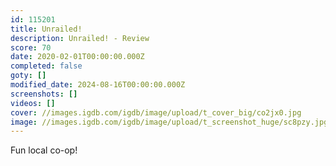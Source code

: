 ```yaml
---
id: 115201
title: Unrailed!
description: Unrailed! - Review
score: 70
date: 2020-02-01T00:00:00.000Z
completed: false
goty: []
modified_date: 2024-08-16T00:00:00.000Z
screenshots: []
videos: []
cover: //images.igdb.com/igdb/image/upload/t_cover_big/co2jx0.jpg
image: //images.igdb.com/igdb/image/upload/t_screenshot_huge/sc8pzy.jpg
---
```

Fun local co-op!